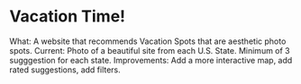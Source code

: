 # Vacation Time!

What: A website that recommends Vacation Spots that are aesthetic photo spots. 
Current: Photo of a beautiful site from each U.S. State. Minimum of 3 sugggestion for each state. 
Improvements: Add a more interactive map, add rated suggestions, add filters. 
